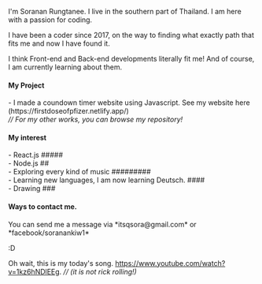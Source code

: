 I'm Soranan Rungtanee. I live in the southern part of Thailand. I am here with a passion for coding.

I have been a coder since 2017, on the way to finding what exactly path that fits me and now I have found it.

I think Front-end and Back-end developments literally fit me! And of course, I am currently learning about them.

<h4>My Project</h4>
- I made a coundown timer website using Javascript. See my website here (https://firstdoseofpfizer.netlify.app/) <br>
<i> // For my other works, you can browse my repository!</i>

<h4>My interest</h4>
- React.js ##### <br>
- Node.js ## <br>
- Exploring every kind of music ######### <br>
- Learning new languages, I am now learning Deutsch.  #### <br>
- Drawing ### <br>

<h4>Ways to contact me.</h4>
You can send me a message via *itsqsora@gmail.com* or *facebook/soranankiw1*
  
:D

Oh wait, this is my today's song.
https://www.youtube.com/watch?v=1kz6hNDlEEg. <i> // (it is not rick rolling!) </i>
